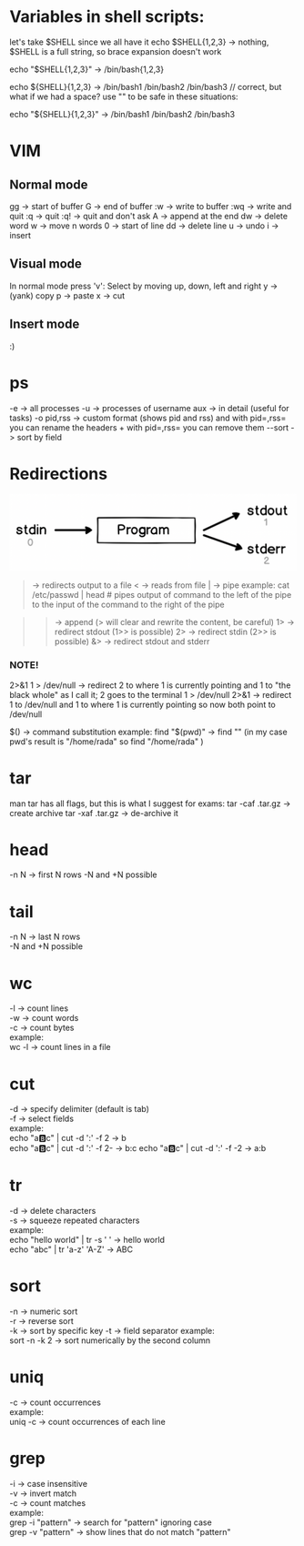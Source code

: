 # Variables in shell scripts:
let's take $SHELL since we all have it
echo $SHELL{1,2,3} -> nothing, $SHELL is a full string, so brace expansion doesn't work

echo "$SHELL{1,2,3}" -> /bin/bash{1,2,3}

echo ${SHELL}{1,2,3} -> /bin/bash1 /bin/bash2 /bin/bash3
// correct, but what if we had a space? use "" to be safe in these situations:

echo "${SHELL}{1,2,3}" -> /bin/bash1 /bin/bash2 /bin/bash3

# VIM
## Normal mode
gg -> start of buffer
G -> end of buffer
:w -> write to buffer
:wq -> write and quit
:q -> quit
:q! -> quit and don't ask
A -> append at the end
dw -> delete word
<n>w -> move n words
0 -> start of line
dd -> delete line
u -> undo
i -> insert

## Visual mode
In normal mode press 'v':
Select by moving up, down, left and right
y -> (yank) copy
p -> paste
x -> cut

## Insert mode
:)

# ps
-e -> all processes
-u <username> -> processes of username
aux -> in detail (useful for tasks)
-o pid,rss -> custom format (shows pid and rss) and with pid=<newname>,rss=<newname> you can rename the headers + with pid=,rss= you can remove them
--sort <fieldname> -> sort by field

# Redirections

![alt text](image.png)

> <file> -> redirects output to a file
< <file> -> reads from file
| -> pipe
example:
cat /etc/passwd | head # pipes output of command to the left of the pipe to the input of the command to the right of the pipe

>> <file> -> append (> will clear and rewrite the content, be careful)
1> -> redirect stdout (1>> is possible)
2> -> redirect stdin (2>> is possible)
&> -> redirect stdout and stderr

### NOTE!
2>&1 1 > /dev/null -> redirect 2 to where 1 is currently pointing and 1 to "the black whole" as I call it; 2 goes to the terminal
1 > /dev/null 2>&1 -> redirect 1 to /dev/null and 1 to where 1 is currently pointing so now both point to /dev/null

$() -> command substitution
example:
find "$(pwd)" -> find "<result of pwd>" (in my case pwd's result is "/home/rada" so find "/home/rada" )

# tar
man tar has all flags, but this is what I suggest for exams:
tar -caf <name>.tar.gz <name of directory> -> create archive
tar -xaf <name>.tar.gz -> de-archive it

# head
-n N -> first N rows  -N and +N possible

# tail
-n N -> last N rows  
-N and +N possible

# wc
-l -> count lines  
-w -> count words  
-c -> count bytes  
example:  
wc -l <file> -> count lines in a file  

# cut
-d <delimiter> -> specify delimiter (default is tab)  
-f <fields> -> select fields  
example:  
echo "a:b:c" | cut -d ':' -f 2 -> b  
echo "a:b:c" | cut -d ':' -f 2- -> b:c 
echo "a:b:c" | cut -d ':' -f -2 -> a:b 

# tr
-d <chars> -> delete characters  
-s <chars> -> squeeze repeated characters  
example:  
echo "hello   world" | tr -s ' ' -> hello world  
echo "abc" | tr 'a-z' 'A-Z' -> ABC  

# sort
-n -> numeric sort  
-r -> reverse sort  
-k <key> -> sort by specific key 
-t <separator> -> field separator 
example:  
sort -n -k 2 <file> -> sort numerically by the second column  

# uniq
-c -> count occurrences   
example:  
uniq -c <file> -> count occurrences of each line  

# grep
-i -> case insensitive  
-v -> invert match  
-c -> count matches  
example:  
grep -i "pattern" <file> -> search for "pattern" ignoring case  
grep -v "pattern" <file> -> show lines that do not match "pattern"  


